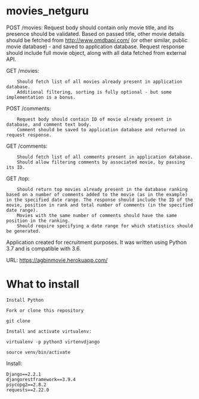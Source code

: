 # movies_netguru

POST /movies:
        ​Request body should contain only movie title, and its presence should be validated.
        Based on passed title, other movie details should be fetched from http://www.omdbapi.com/ (or other similar, public movie database) - and saved to application database.
        Request response should include full movie object, along with all data fetched from external API.

GET /movies:

        ​Should fetch list of all movies already present in application database.
        Additional filtering, sorting is fully optional - but some implementation is a bonus.

POST /comments:

        ​Request body should contain ID of movie already present in database, and comment text body.
        Comment should be saved to application database and returned in request response.

GET /comments:

        ​Should fetch list of all comments present in application database.
        Should allow filtering comments by associated movie, by passing its ID.

GET /top:

        ​Should return top movies already present in the database ranking based on a number of comments added to the movie (as in the example) in the specified date range. The response should include the ID of the movie, position in rank and total number of comments (in the specified date range).
        Movies with the same number of comments should have the same position in the ranking.
        Should require specifying a date range for which statistics should be generated.


Application created for recruitment purposes. It was written using Python 3.7 and is compatible with 3.6.



URL: https://agbinmovie.herokuapp.com/


# What to install

    Install Python

    Fork or clone this repository

    git clone

    Install and activate virtualenv:

    virtualenv -p python3 virtenvdjango

    source venv/bin/activate

   Install:
      
    Django==2.2.1
    djangorestframework==3.9.4
    psycopg2==2.8.2
    requests==2.22.0

